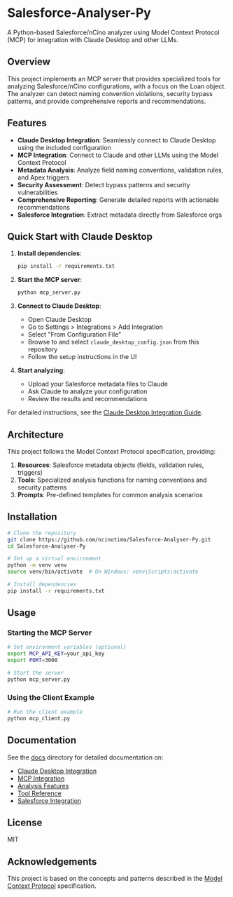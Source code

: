 # Salesforce-Analyser-Py

A Python-based Salesforce/nCino analyzer using Model Context Protocol (MCP) for integration with Claude Desktop and other LLMs.

## Overview

This project implements an MCP server that provides specialized tools for analyzing Salesforce/nCino configurations, with a focus on the Loan object. The analyzer can detect naming convention violations, security bypass patterns, and provide comprehensive reports and recommendations.

## Features

- **Claude Desktop Integration**: Seamlessly connect to Claude Desktop using the included configuration
- **MCP Integration**: Connect to Claude and other LLMs using the Model Context Protocol
- **Metadata Analysis**: Analyze field naming conventions, validation rules, and Apex triggers
- **Security Assessment**: Detect bypass patterns and security vulnerabilities
- **Comprehensive Reporting**: Generate detailed reports with actionable recommendations
- **Salesforce Integration**: Extract metadata directly from Salesforce orgs

## Quick Start with Claude Desktop

1. **Install dependencies**:
   ```bash
   pip install -r requirements.txt
   ```

2. **Start the MCP server**:
   ```bash
   python mcp_server.py
   ```

3. **Connect to Claude Desktop**:
   - Open Claude Desktop
   - Go to Settings > Integrations > Add Integration
   - Select "From Configuration File"
   - Browse to and select `claude_desktop_config.json` from this repository
   - Follow the setup instructions in the UI

4. **Start analyzing**:
   - Upload your Salesforce metadata files to Claude
   - Ask Claude to analyze your configuration
   - Review the results and recommendations

For detailed instructions, see the [Claude Desktop Integration Guide](./docs/claude_desktop.md).

## Architecture

This project follows the Model Context Protocol specification, providing:

1. **Resources**: Salesforce metadata objects (fields, validation rules, triggers)
2. **Tools**: Specialized analysis functions for naming conventions and security patterns
3. **Prompts**: Pre-defined templates for common analysis scenarios

## Installation

```bash
# Clone the repository
git clone https://github.com/ncinotimo/Salesforce-Analyser-Py.git
cd Salesforce-Analyser-Py

# Set up a virtual environment
python -m venv venv
source venv/bin/activate  # On Windows: venv\Scripts\activate

# Install dependencies
pip install -r requirements.txt
```

## Usage

### Starting the MCP Server

```bash
# Set environment variables (optional)
export MCP_API_KEY=your_api_key
export PORT=3000

# Start the server
python mcp_server.py
```

### Using the Client Example

```bash
# Run the client example
python mcp_client.py
```

## Documentation

See the [docs](./docs) directory for detailed documentation on:
- [Claude Desktop Integration](./docs/claude_desktop.md)
- [MCP Integration](./docs/mcp_integration.md)
- [Analysis Features](./docs/analysis_features.md)
- [Tool Reference](./docs/tool_reference.md)
- [Salesforce Integration](./docs/salesforce_integration.md)

## License

MIT

## Acknowledgements

This project is based on the concepts and patterns described in the [Model Context Protocol](https://modelcontextprotocol.io/) specification.
